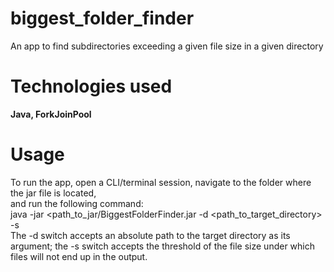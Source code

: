 # biggest_folder_finder  
An app to find subdirectories exceeding a given file size in a given directory  
# Technologies used  
**Java, ForkJoinPool**  
# Usage    
To run the app, open a CLI/terminal session, navigate to the folder where the jar file is located,  
  and run the following command:  
  java -jar <path_to_jar/BiggestFolderFinder.jar -d <path_to_target_directory> -s <size>  
The -d switch accepts an absolute path to the target directory as its argument; 
  the -s switch accepts the threshold of the file size under which files will not end up in the output.  
  
